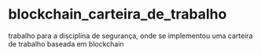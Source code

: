 # blockchain_carteira_de_trabalho
trabalho para a disciplina de segurança, onde se implementou uma carteira de trabalho baseada em blockchain
